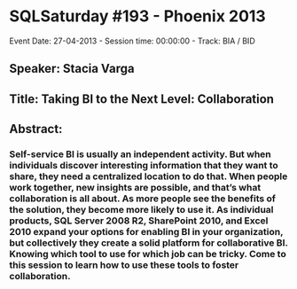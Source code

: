 # SQLSaturday #193 - Phoenix 2013
Event Date: 27-04-2013 - Session time: 00:00:00 - Track: BIA / BID
## Speaker: Stacia Varga
## Title: Taking BI to the Next Level: Collaboration
## Abstract:
### Self-service BI is usually an independent activity. But when individuals discover interesting information that they want to share, they need a centralized location to do that. When people work together, new insights are possible, and that’s what collaboration is all about. As more people see the benefits of the solution, they become more likely to use it. As individual products, SQL Server 2008 R2, SharePoint 2010, and Excel 2010 expand your options for enabling BI in your organization, but collectively they create a solid platform for collaborative BI. Knowing which tool to use for which job can be tricky. Come to this session to learn how to use these tools to foster collaboration.

